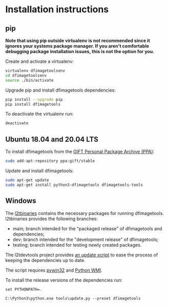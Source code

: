 # Installation instructions

## pip

**Note that using pip outside virtualenv is not recommended since it ignores
your systems package manager. If you aren't comfortable debugging package
installation issues, this is not the option for you.**

Create and activate a virtualenv:

```bash
virtualenv dfimagetoolsenv
cd dfimagetoolsenv
source ./bin/activate
```

Upgrade pip and install dfimagetools dependencies:

```bash
pip install --upgrade pip
pip install dfimagetools
```

To deactivate the virtualenv run:

```bash
deactivate
```

## Ubuntu 18.04 and 20.04 LTS

To install dfimagetools from the [GIFT Personal Package Archive (PPA)](https://launchpad.net/~gift):

```bash
sudo add-apt-repository ppa:gift/stable
```

Update and install dfimagetools:

```bash
sudo apt-get update
sudo apt-get install python3-dfimagetools dfimagetools-tools
```

## Windows

The [l2tbinaries](https://github.com/log2timeline/l2tbinaries) contains the
necessary packages for running dfimagetools. l2tbinaries provides the following
branches:

* main; branch intended for the "packaged release" of dfimagetools and dependencies;
* dev; branch intended for the "development release" of dfimagetools;
* testing; branch intended for testing newly created packages.

The l2tdevtools project provides [an update script](https://github.com/log2timeline/l2tdevtools/wiki/Update-script)
to ease the process of keeping the dependencies up to date.

The script requires [pywin32](https://github.com/mhammond/pywin32/releases) and
[Python WMI](https://pypi.org/project/WMI).

To install the release versions of the dependencies run:

```
set PYTHONPATH=.

C:\Python3\python.exe tools\update.py --preset dfimagetools
```
